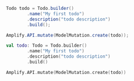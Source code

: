 <amplify-block-switcher>
<amplify-block name="Java">

```java
Todo todo = Todo.builder()
        .name("My first todo")
        .description("todo description")
        .build();

Amplify.API.mutate(ModelMutation.create(todo));
```

</amplify-block>
<amplify-block name="Kotlin">

```kotlin
val todo: Todo = Todo.builder()
        .name("My first todo")
        .description("todo description")
        .build()

Amplify.API.mutate(ModelMutation.create(todo))
```

</amplify-block>
</amplify-block-switcher>